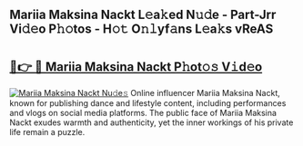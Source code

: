 ## Mariia Maksina Nackt L𝚎a𝚔ed N𝚞𝚍e - Part-Jrr Vi𝚍𝚎o P𝚑𝚘tos - H𝚘𝚝 O𝚗𝚕yf𝚊ns L𝚎a𝚔s vReAS

# <h2><a href="http://kf45s2.oniu.top/?m=Mariia+Maksina+Nackt">🔗👉 🔴 Mariia Maksina Nackt P𝚑ot𝚘𝚜 V𝚒d𝚎o</a></h2>

[![Mariia Maksina Nackt Nu𝚍e𝚜](https://i.imgur.com/0qMVB7G.gif)](http://kf45s2.oniu.top/?m=Mariia+Maksina+Nackt)
Online influencer Mariia Maksina Nackt, known for publishing dance and lifestyle content, including performances and vlogs on social media platforms. The public face of Mariia Maksina Nackt exudes warmth and authenticity, yet the inner workings of his private life remain a puzzle.  
